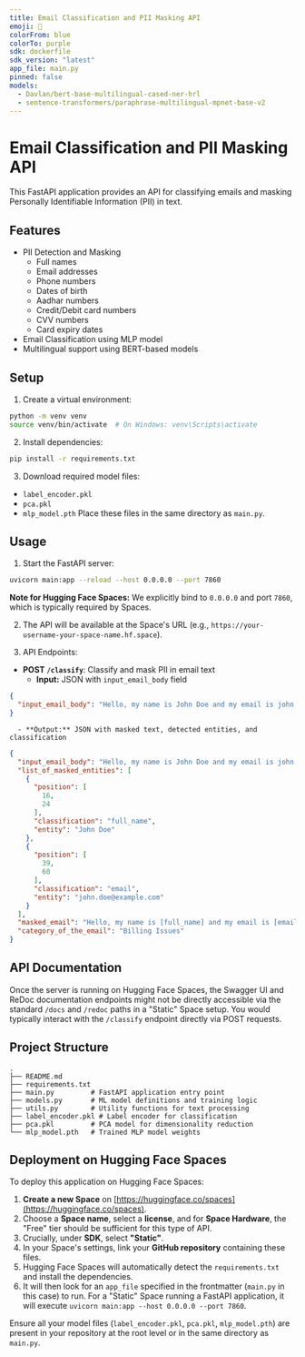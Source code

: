 ```yaml
---
title: Email Classification and PII Masking API
emoji: 📧
colorFrom: blue
colorTo: purple
sdk: dockerfile
sdk_version: "latest"
app_file: main.py
pinned: false
models:
  - Davlan/bert-base-multilingual-cased-ner-hrl
  - sentence-transformers/paraphrase-multilingual-mpnet-base-v2
---
```


# Email Classification and PII Masking API

This FastAPI application provides an API for classifying emails and masking Personally Identifiable Information (PII) in text.

## Features

- PII Detection and Masking
  - Full names
  - Email addresses
  - Phone numbers
  - Dates of birth
  - Aadhar numbers
  - Credit/Debit card numbers
  - CVV numbers
  - Card expiry dates
- Email Classification using MLP model
- Multilingual support using BERT-based models

## Setup

1. Create a virtual environment:
```bash
python -m venv venv
source venv/bin/activate  # On Windows: venv\Scripts\activate
```

2.  Install dependencies:

```bash
pip install -r requirements.txt
```

3.  Download required model files:

  - `label_encoder.pkl`
  - `pca.pkl`
  - `mlp_model.pth`
    Place these files in the same directory as `main.py`.

## Usage

1.  Start the FastAPI server:

```bash
uvicorn main:app --reload --host 0.0.0.0 --port 7860
```

**Note for Hugging Face Spaces:** We explicitly bind to `0.0.0.0` and port `7860`, which is typically required by Spaces.

2.  The API will be available at the Space's URL (e.g., `https://your-username-your-space-name.hf.space`).

3.  API Endpoints:

  - **POST `/classify`**: Classify and mask PII in email text
      - **Input:** JSON with `input_email_body` field
```json
{
  "input_email_body": "Hello, my name is John Doe and my email is john.doe@example.com. Please help with my billing issue."
}
```
      - **Output:** JSON with masked text, detected entities, and classification
```json
{
  "input_email_body": "Hello, my name is John Doe and my email is john.doe@example.com. Please help with my billing issue.",
  "list_of_masked_entities": [
    {
      "position": [
        16,
        24
      ],
      "classification": "full_name",
      "entity": "John Doe"
    },
    {
      "position": [
        39,
        60
      ],
      "classification": "email",
      "entity": "john.doe@example.com"
    }
  ],
  "masked_email": "Hello, my name is [full_name] and my email is [email]. I'm having trouble with my account.",
  "category_of_the_email": "Billing Issues"
}
```

## API Documentation

Once the server is running on Hugging Face Spaces, the Swagger UI and ReDoc documentation endpoints might not be directly accessible via the standard `/docs` and `/redoc` paths in a "Static" Space setup. You would typically interact with the `/classify` endpoint directly via POST requests.

## Project Structure

```
.
├── README.md
├── requirements.txt
├── main.py         # FastAPI application entry point
├── models.py       # ML model definitions and training logic
├── utils.py        # Utility functions for text processing
├── label_encoder.pkl # Label encoder for classification
├── pca.pkl         # PCA model for dimensionality reduction
└── mlp_model.pth   # Trained MLP model weights
```

## Deployment on Hugging Face Spaces

To deploy this application on Hugging Face Spaces:

1.  **Create a new Space** on [https://huggingface.co/spaces](https://huggingface.co/spaces).
2.  Choose a **Space name**, select a **license**, and for **Space Hardware**, the "Free" tier should be sufficient for this type of API.
3.  Crucially, under **SDK**, select **"Static"**.
4.  In your Space's settings, link your **GitHub repository** containing these files.
5.  Hugging Face Spaces will automatically detect the `requirements.txt` and install the dependencies.
6.  It will then look for an `app_file` specified in the frontmatter (`main.py` in this case) to run. For a "Static" Space running a FastAPI application, it will execute `uvicorn main:app --host 0.0.0.0 --port 7860`.

Ensure all your model files (`label_encoder.pkl`, `pca.pkl`, `mlp_model.pth`) are present in your repository at the root level or in the same directory as `main.py`.
